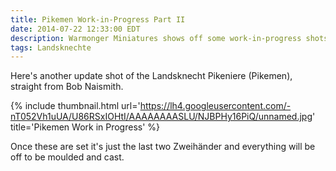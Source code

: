 ```yaml
---
title: Pikemen Work-in-Progress Part II
date: 2014-07-22 12:33:00 EDT
description: Warmonger Miniatures shows off some work-in-progress shots of the Landsknecht Pikeniere (Pikemen) that have been comissioned from Bob Naismith.
tags: Landsknechte
---
```

Here's another update shot of the Landsknecht Pikeniere (Pikemen), straight from Bob Naismith.

{% include thumbnail.html url='https://lh4.googleusercontent.com/-nT052Vh1uUA/U86RSxIOHtI/AAAAAAAASLU/NJBPHy16PiQ/unnamed.jpg' title='Pikemen Work in Progress' %}

Once these are set it's just the last two Zweihänder and everything will be off to be moulded and cast.